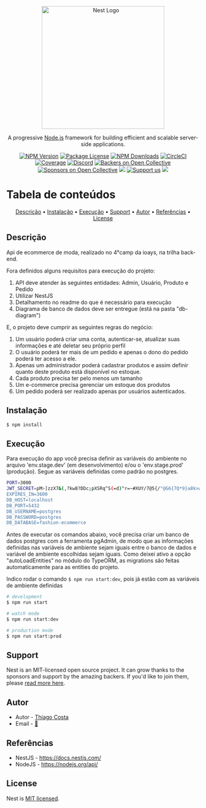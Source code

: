 <p align="center">
  <a href="http://nestjs.com/" target="blank"><img src="https://nestjs.com/img/logo_text.svg" width="320" alt="Nest Logo" /></a>
</p>

[circleci-image]: https://img.shields.io/circleci/build/github/nestjs/nest/master?token=abc123def456
[circleci-url]: https://circleci.com/gh/nestjs/nest

  <p align="center">A progressive <a href="http://nodejs.org" target="_blank">Node.js</a> framework for building efficient and scalable server-side applications.</p>
    <p align="center">
<a href="https://www.npmjs.com/~nestjscore" target="_blank"><img src="https://img.shields.io/npm/v/@nestjs/core.svg" alt="NPM Version" /></a>
<a href="https://www.npmjs.com/~nestjscore" target="_blank"><img src="https://img.shields.io/npm/l/@nestjs/core.svg" alt="Package License" /></a>
<a href="https://www.npmjs.com/~nestjscore" target="_blank"><img src="https://img.shields.io/npm/dm/@nestjs/common.svg" alt="NPM Downloads" /></a>
<a href="https://circleci.com/gh/nestjs/nest" target="_blank"><img src="https://img.shields.io/circleci/build/github/nestjs/nest/master" alt="CircleCI" /></a>
<a href="https://coveralls.io/github/nestjs/nest?branch=master" target="_blank"><img src="https://coveralls.io/repos/github/nestjs/nest/badge.svg?branch=master#9" alt="Coverage" /></a>
<a href="https://discord.gg/G7Qnnhy" target="_blank"><img src="https://img.shields.io/badge/discord-online-brightgreen.svg" alt="Discord"/></a>
<a href="https://opencollective.com/nest#backer" target="_blank"><img src="https://opencollective.com/nest/backers/badge.svg" alt="Backers on Open Collective" /></a>
<a href="https://opencollective.com/nest#sponsor" target="_blank"><img src="https://opencollective.com/nest/sponsors/badge.svg" alt="Sponsors on Open Collective" /></a>
  <a href="https://paypal.me/kamilmysliwiec" target="_blank"><img src="https://img.shields.io/badge/Donate-PayPal-ff3f59.svg"/></a>
    <a href="https://opencollective.com/nest#sponsor"  target="_blank"><img src="https://img.shields.io/badge/Support%20us-Open%20Collective-41B883.svg" alt="Support us"></a>
  <a href="https://twitter.com/nestframework" target="_blank"><img src="https://img.shields.io/twitter/follow/nestframework.svg?style=social&label=Follow"></a>
</p>
  <!--[![Backers on Open Collective](https://opencollective.com/nest/backers/badge.svg)](https://opencollective.com/nest#backer)
  [![Sponsors on Open Collective](https://opencollective.com/nest/sponsors/badge.svg)](https://opencollective.com/nest#sponsor)-->

Tabela de conteúdos
=================
<p align="center">
 <a href="#descricao">Descrição</a> •
 <a href="#instalacao">Instalação</a> • 
 <a href="#execucao">Execução</a> • 
 <a href="#support">Support</a> • 
 <a href="#autor">Autor</a> • 
 <a href="#referencias">Referências</a> • 
 <a href="#license">License</a>
</p>

## Descrição

Api de ecommerce de moda, realizado no 4°camp da ioays, na trilha back-end.

Fora definidos alguns requisitos para execução do projeto:
1. API deve atender às seguintes entidades: Admin, Usuário, Produto e Pedido 
2. Utilizar NestJS
3. Detalhamento no readme do que é necessário para execução
4. Diagrama de banco de dados deve ser entregue (está na pasta "db-diagram")

E, o projeto deve cumprir as seguintes regras do negócio:
1. Um usuário poderá criar uma conta,
autenticar-se, atualizar suas informações
e até deletar seu próprio perfil
2. O usuário poderá ter mais de um pedido
e apenas o dono do pedido poderá ter
acesso a ele.
3. Apenas um administrador poderá
cadastrar produtos e assim definir quanto
deste produto está disponível no estoque.
4. Cada produto precisa ter pelo menos um
tamanho
5. Um e-commerce precisa gerenciar um
estoque dos produtos
6. Um pedido poderá ser realizado apenas por
usuários autenticados.

## Instalação

```bash
$ npm install
```

## Execução
Para execução do app você precisa definir as variáveis do ambiente no arquivo 'env.stage.dev' (em desenvolvimento) e/ou o 'env.stage.prod' (produção). Segue as variáveis definidas como padrão no postgres.
```bash
PORT=3000
JWT_SECRET=pM>]zzX7&(,?kw8?DDc;pXSRq^S(=d)^r=~#XUY/7@5{/"@G6{7Q*9}a8k>wj^Na
EXPIRES_IN=3600
DB_HOST=localhost
DB_PORT=5432
DB_USERNAME=postgres
DB_PASSWORD=postgres
DB_DATABASE=fashion-ecommerce
```


Antes de executar os comandos abaixo, você precisa criar um banco de dados postgres com a ferramenta pgAdmin, de modo que as informações definidas nas variáveis de ambiente sejam iguais entre o banco de dados e variável de ambiente escolhidas sejam iguais. Como deixei ativo a opção "autoLoadEntities" no módulo do TypeORM, as migrations são feitas automaticamente para as entities do projeto.

Indico rodar o comando `$ npm run start:dev`, pois já estão com as variáveis de ambiente definidas
```bash
# development
$ npm run start

# watch mode
$ npm run start:dev

# production mode
$ npm run start:prod
```


## Support

Nest is an MIT-licensed open source project. It can grow thanks to the sponsors and support by the amazing backers. If you'd like to join them, please [read more here](https://docs.nestjs.com/support).

## Autor

- Autor - [Thiago Costa](https://github.com/thi-costa)
- Email - [📧](mailto:thiago14abr@gmail.com?cc=&bcc=&subject=Ol%C3%A1%20Thiago!&body=)

## Referências
- NestJS - https://docs.nestjs.com/
- NodeJS - https://nodejs.org/api/

## License

Nest is [MIT licensed](LICENSE).
